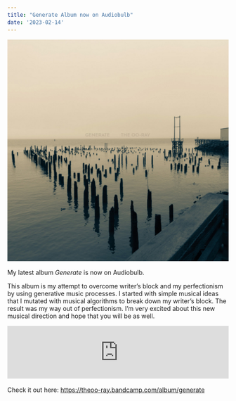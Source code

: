 ```yaml
---
title: "Generate Album now on Audiobulb"
date: '2023-02-14'
--- 
```


![](generate.jpeg)

My latest album *Generate* is now on Audiobulb.

This album is my attempt to overcome writer’s block and my perfectionism by using generative music processes. I started with simple musical ideas that I mutated with musical algorithms to break down my writer’s block. The result was my way out of perfectionism. I’m very excited about this new musical direction and hope that you will be as well.

<iframe style="border: 0; width: 100%; height: 120px;" src="https://bandcamp.com/EmbeddedPlayer/album=1067628192/size=large/bgcol=ffffff/linkcol=0687f5/tracklist=false/artwork=small/transparent=true/" seamless><a href="https://theoo-ray.bandcamp.com/album/generate">Generate by The OO-Ray</a></iframe>

Check it out here: <https://theoo-ray.bandcamp.com/album/generate>